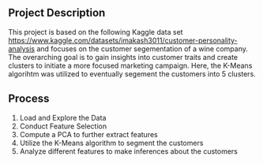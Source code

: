 ## Project Description
This project is based on the following Kaggle data set https://www.kaggle.com/datasets/imakash3011/customer-personality-analysis and focuses on the customer segementation of a wine company. The overarching goal is to gain insights into customer traits and create clusters to initiate a more focused marketing campaign. Here, the K-Means algorihtm was utilized to eventually segement the customers into 5 clusters.

## Process
1. Load and Explore the Data
2. Conduct Feature Selection
3. Compute a PCA to further extract features
4. Utilize the K-Means algorithm to segment the customers
5. Analyze different features to make inferences about the customers
